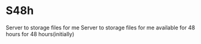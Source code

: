 # S48h
 Server to storage files for me Server to storage files for me available for 48 hours for 48 hours(initially)
